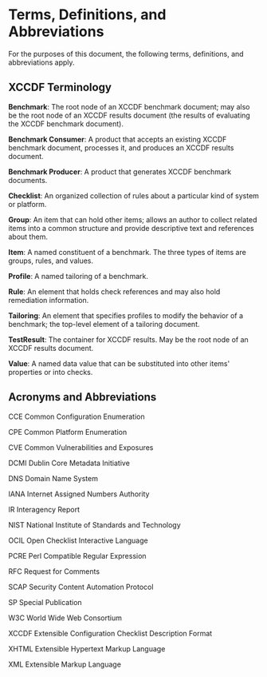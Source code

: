 # Terms, Definitions, and Abbreviations

For the purposes of this document, the following terms, definitions, and
abbreviations apply.

## XCCDF Terminology

**Benchmark**: The root node of an XCCDF benchmark document; may also be
the root node of an XCCDF results document (the results of evaluating
the XCCDF benchmark document).

**Benchmark Consumer**: A product that accepts an existing XCCDF
benchmark document, processes it, and produces an XCCDF results
document.

**Benchmark Producer**: A product that generates XCCDF benchmark
documents.

**Checklist**: An organized collection of rules about a particular kind
of system or platform.

**Group**: An item that can hold other items; allows an author to
collect related items into a common structure and provide descriptive
text and references about them.

**Item**: A named constituent of a benchmark. The three types of items
are groups, rules, and values.

**Profile**: A named tailoring of a benchmark.

**Rule**: An element that holds check references and may also hold
remediation information.

**Tailoring**: An element that specifies profiles to modify the behavior
of a benchmark; the top-level element of a tailoring document.

**TestResult**: The container for XCCDF results. May be the root node of
an XCCDF results document.

**Value**: A named data value that can be substituted into other items'
properties or into checks.

## Acronyms and Abbreviations

CCE &#9;&#9; Common Configuration Enumeration

CPE &#9;&#9; Common Platform Enumeration

CVE &#9;&#9; Common Vulnerabilities and Exposures

DCMI &#9;&#9; Dublin Core Metadata Initiative

DNS &#9;&#9; Domain Name System

IANA &#9;&#9; Internet Assigned Numbers Authority

IR &#9;&#9; Interagency Report

NIST &#9;&#9; National Institute of Standards and Technology

OCIL &#9;&#9; Open Checklist Interactive Language

PCRE &#9;&#9; Perl Compatible Regular Expression

RFC &#9;&#9; Request for Comments

SCAP &#9;&#9; Security Content Automation Protocol

SP &#9;&#9; Special Publication

W3C &#9;&#9; World Wide Web Consortium

XCCDF &#9; Extensible Configuration Checklist Description Format

XHTML &#9; Extensible Hypertext Markup Language

XML &#9;&#9; Extensible Markup Language
